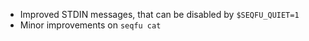 * Improved STDIN messages, that can be disabled by `$SEQFU_QUIET=1`
* Minor improvements on `seqfu cat`